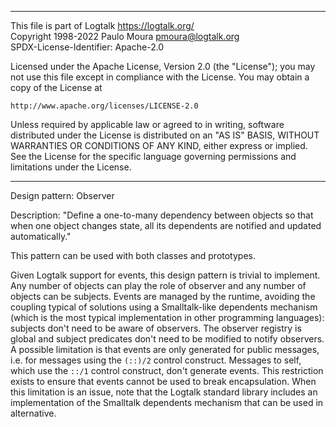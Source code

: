 ________________________________________________________________________

This file is part of Logtalk <https://logtalk.org/>  
Copyright 1998-2022 Paulo Moura <pmoura@logtalk.org>  
SPDX-License-Identifier: Apache-2.0

Licensed under the Apache License, Version 2.0 (the "License");
you may not use this file except in compliance with the License.
You may obtain a copy of the License at

    http://www.apache.org/licenses/LICENSE-2.0

Unless required by applicable law or agreed to in writing, software
distributed under the License is distributed on an "AS IS" BASIS,
WITHOUT WARRANTIES OR CONDITIONS OF ANY KIND, either express or implied.
See the License for the specific language governing permissions and
limitations under the License.
________________________________________________________________________


Design pattern:
	Observer

Description:
	"Define a one-to-many dependency between objects so that when one
	object changes state, all its dependents are notified and updated
	automatically."

This pattern can be used with both classes and prototypes.

Given Logtalk support for events, this design pattern is trivial to
implement. Any number of objects can play the role of observer and any
number of objects can be subjects. Events are managed by the runtime,
avoiding the coupling typical of solutions using a Smalltalk-like
dependents mechanism (which is the most typical implementation in
other programming languages): subjects don't need to be aware of
observers. The observer registry is global and subject predicates
don't need to be modified to notify observers. A possible limitation
is that events are only generated for public messages, i.e. for
messages using the `(::)/2` control construct. Messages to self, which
use the `::/1` control construct, don't generate events. This
restriction exists to ensure that events cannot be used to break
encapsulation. When this limitation is an issue, note that the
Logtalk standard library includes an implementation of the Smalltalk
dependents mechanism that can be used in alternative.
